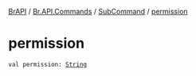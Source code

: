 [BrAPI](../../index.md) / [Br.API.Commands](../index.md) / [SubCommand](index.md) / [permission](./permission.md)

# permission

`val permission: `[`String`](https://kotlinlang.org/api/latest/jvm/stdlib/kotlin/-string/index.html)